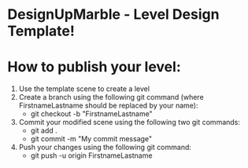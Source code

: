 # DesignUpMarble - Level Design Template!

# How to publish your level:

1. Use the template scene to create a level
2. Create a branch using the following git command (where FirstnameLastname should be replaced by your name): 
   - git checkout -b "FirstnameLastname"
3. Commit your modified scene using the following two git commands:
   - git add .
   - git commit -m "My commit message"
4. Push your changes using the following git command: 
   - git push -u origin FirstnameLastname
